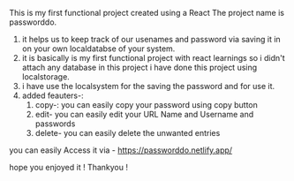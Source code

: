 This is my first functional project created using a React
The project name is passworddo.
1) it helps us to keep track of our usenames and password via saving it in on your own localdatabse of your system.
2) it is  basically is my first functional project with react learnings so i didn't attach any database in this project i have done this project using localstorage.
3) i have use the localsystem for the saving the password and for use it.
4) added feauters-:
   1. copy-: you can easily copy your password using  copy button 
   2. edit- you can easily edit your URL Name and Username and passwords 
   3. delete- you can easily delete the unwanted entries 

you can easily Access it via - https://passworddo.netlify.app/


hope you enjoyed it !
Thankyou !

